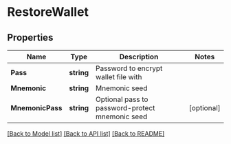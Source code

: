 # RestoreWallet

## Properties

Name | Type | Description | Notes
------------ | ------------- | ------------- | -------------
**Pass** | **string** | Password to encrypt wallet file with | 
**Mnemonic** | **string** | Mnemonic seed | 
**MnemonicPass** | **string** | Optional pass to password-protect mnemonic seed | [optional] 

[[Back to Model list]](../README.md#documentation-for-models) [[Back to API list]](../README.md#documentation-for-api-endpoints) [[Back to README]](../README.md)


